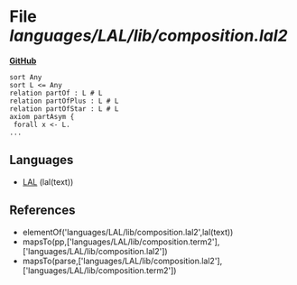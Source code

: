 # File _languages/LAL/lib/composition.lal2_
**[GitHub](https://github.com/softlang/yas/blob/master/languages/LAL/lib/composition.lal2)**
```
sort Any
sort L <= Any
relation partOf : L # L
relation partOfPlus : L # L
relation partOfStar : L # L
axiom partAsym {
 forall x <- L.
...
```

## Languages
* [LAL](../languages/LAL.md) (lal(text))

## References
* elementOf('languages/LAL/lib/composition.lal2',lal(text))
* mapsTo(pp,['languages/LAL/lib/composition.term2'],['languages/LAL/lib/composition.lal2'])
* mapsTo(parse,['languages/LAL/lib/composition.lal2'],['languages/LAL/lib/composition.term2'])
